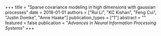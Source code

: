 +++
title = "Sparse covariance modeling in high dimensions with gaussian processes"
date = 2018-01-01
authors = ["Rui Li", "KC Kishan", "Feng Cui", "Justin Domke", "Anne Haake"]
publication_types = ["1"]
abstract = ""
featured = false
publication = "*Advances in Neural Information Processing Systems*"
+++

